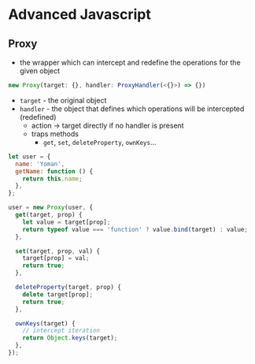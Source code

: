 # Advanced Javascript

## Proxy

- the wrapper which can intercept and redefine the operations for the given object

```ts
new Proxy(target: {}, handler: ProxyHandler(<{}>) => {})
```

- `target` - the original object
- `handler` - the object that defines which operations will be intercepted (redefined)
  - action &rarr; target directly if no handler is present
  - traps methods
    - `get`, `set`, `deleteProperty`, `ownKeys`...

```js
let user = {
  name: 'Yoman',
  getName: function () {
    return this.name;
  },
};

user = new Proxy(user, {
  get(target, prop) {
    let value = target[prop];
    return typeof value === 'function' ? value.bind(target) : value;
  },

  set(target, prop, val) {
    target[prop] = val;
    return true;
  },

  deleteProperty(target, prop) {
    delete target[prop];
    return true;
  },

  ownKeys(target) {
    // intercept iteration
    return Object.keys(target);
  },
});
```
